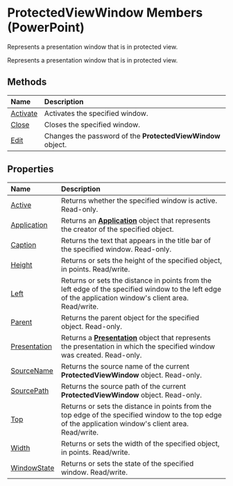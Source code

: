 
# ProtectedViewWindow Members (PowerPoint)
Represents a presentation window that is in protected view.

Represents a presentation window that is in protected view.


## Methods



|**Name**|**Description**|
|:-----|:-----|
|[Activate](3c036ed1-ed4c-20ec-1376-b9368f73b38c.md)|Activates the specified window.|
|[Close](ce66419b-7eed-ab7c-64ef-e396d9a3757d.md)|Closes the specified window.|
|[Edit](fd16714d-c581-a34c-aa51-7630217ed2df.md)|Changes the password of the  **ProtectedViewWindow** object.|

## Properties



|**Name**|**Description**|
|:-----|:-----|
|[Active](7ff8925b-7fbb-797a-f552-4bca72971957.md)|Returns whether the specified window is active. Read-only.|
|[Application](0cccf33c-a8af-bc08-f280-fa4f72a82703.md)|Returns an  **[Application](978c2b99-4271-b953-4283-73b5f3d96f41.md)** object that represents the creator of the specified object.|
|[Caption](4cf88d8a-7bab-e3d9-828e-9c8dee3d7315.md)|Returns the text that appears in the title bar of the specified window. Read-only.|
|[Height](2d45902b-e054-ec75-9815-987a1689a6a7.md)|Returns or sets the height of the specified object, in points. Read/write.|
|[Left](1434f29b-e0e0-0067-dad8-d3583630cc96.md)|Returns or sets the distance in points from the left edge of the specified window to the left edge of the application window's client area. Read/write.|
|[Parent](63e44c9d-a3c7-50fb-ca11-3324014f0d3a.md)|Returns the parent object for the specified object. Read-only.|
|[Presentation](de766097-230c-6310-cdaa-2514cd5ca1b5.md)|Returns a  **[Presentation](ec75cf52-69f8-d35b-0a26-4a8da8a9683f.md)** object that represents the presentation in which the specified window was created. Read-only.|
|[SourceName](601b8d1f-deec-57eb-9042-5d9b7b650cdb.md)|Returns the source name of the current  **ProtectedViewWindow** object. Read-only.|
|[SourcePath](4225d81b-d508-3dca-9173-f4a687016871.md)|Returns the source path of the current  **ProtectedViewWindow** object. Read-only.|
|[Top](45a634f7-8122-4679-a23b-c93497c15769.md)|Returns or sets the distance in points from the top edge of the specified window to the top edge of the application window's client area. Read/write.|
|[Width](3eb1449c-7213-39a7-01fc-3a4bf170217c.md)|Returns or sets the width of the specified object, in points. Read/write.|
|[WindowState](b9956aca-4aae-d94a-5689-b0c66f17414f.md)|Returns or sets the state of the specified window. Read/write.|
